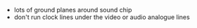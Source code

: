 - lots of ground planes around sound chip
- don't run clock lines under the video or audio analogue lines
